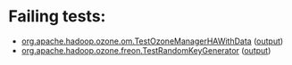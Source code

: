 # Failing tests: 

 * [org.apache.hadoop.ozone.om.TestOzoneManagerHAWithData](hadoop-ozone/integration-test/org.apache.hadoop.ozone.om.TestOzoneManagerHAWithData.txt) ([output](hadoop-ozone/integration-test/org.apache.hadoop.ozone.om.TestOzoneManagerHAWithData-output.txt))
 * [org.apache.hadoop.ozone.freon.TestRandomKeyGenerator](hadoop-ozone/integration-test/org.apache.hadoop.ozone.freon.TestRandomKeyGenerator.txt) ([output](hadoop-ozone/integration-test/org.apache.hadoop.ozone.freon.TestRandomKeyGenerator-output.txt))
